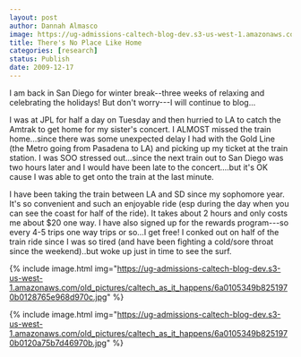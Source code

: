 ```yaml
---
layout: post
author: Dannah Almasco
image: https://ug-admissions-caltech-blog-dev.s3-us-west-1.amazonaws.com/old_pictures/caltech_as_it_happens/6a0105349b8251970b0128765e95c0970c.jpg
title: There's No Place Like Home
categories: [research]
status: Publish
date: 2009-12-17
---
```



I am back in San Diego for winter break--three weeks of relaxing and celebrating the holidays! But don't worry---I will continue to blog...

I was at JPL for half a day on Tuesday and then hurried to LA to catch the Amtrak to get home for my sister's concert. I ALMOST missed the train home...since there was some unexpected delay I had with the Gold Line (the Metro going from Pasadena to LA) and picking up my ticket at the train station. I was SOO stressed out...since the next train out to San Diego was two hours later and I would have been late to the concert....but it's OK cause I was able to get onto the train at the last minute.

I have been taking the train between LA and SD since my sophomore year. It's so convenient and such an enjoyable ride (esp during the day when you can see the coast for half of the ride). It takes about 2 hours and only costs me about $20 one way. I have also signed up for the rewards program---so every 4-5 trips one way trips or so...I get free!
I conked out on half of the train ride since I was so tired (and have been fighting a cold/sore throat since the weekend)..but woke up just in time to see the surf.


{% include image.html img="https://ug-admissions-caltech-blog-dev.s3-us-west-1.amazonaws.com/old_pictures/caltech_as_it_happens/6a0105349b8251970b0128765e968d970c.jpg" %}

{% include image.html img="https://ug-admissions-caltech-blog-dev.s3-us-west-1.amazonaws.com/old_pictures/caltech_as_it_happens/6a0105349b8251970b0120a75b7d46970b.jpg" %}
